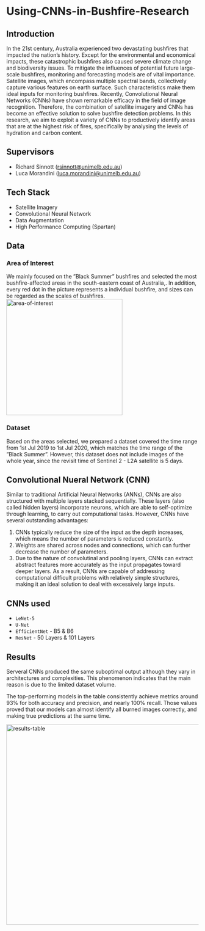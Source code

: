 # Using-CNNs-in-Bushfire-Research

## Introduction
In the 21st century, Australia experienced two devastating bushfires that impacted the nation’s history. Except for the environmental and economical impacts, these catastrophic bushfires also caused severe climate change and biodiversity issues. To mitigate the influences of potential future large-scale bushfires, monitoring and
forecasting models are of vital importance. Satellite images, which encompass multiple spectral bands, collectively capture various features on earth surface. Such characteristics make them ideal inputs for monitoring bushfires. Recently, Convolutional Neural Networks (CNNs) have shown remarkable efficacy in the field of image recognition. Therefore, the combination
of satellite imagery and CNNs has become an effective solution to solve bushfire detection problems. In this research, we aim to exploit a variety of CNNs to productively identify areas that are at the highest risk of fires, specifically by analysing the levels of hydration and carbon content.

## Supervisors
- Richard Sinnott (rsinnott@unimelb.edu.au)
- Luca Morandini (luca.morandini@unimelb.edu.au)

## Tech Stack
- Satellite Imagery
- Convolutional Neural Network
- Data Augmentation
- High Performance Computing (Spartan)

## Data
### Area of Interest
We mainly focused on the ”Black Summer” bushfires and selected the most bushfire-affected areas in the south-eastern coast of Australia,. In addition, every red dot in the picture represents a individual bushfire, and sizes can be regarded as the scales of bushfires.
<img width="304" alt="area-of-interest" src="https://github.com/jo-muuuuuu/Bushfire-Research-Using-CNNs/assets/142861960/392dab5c-e80d-41f7-9d2e-f320a721efad">

### Dataset
Based on the areas selected, we prepared a dataset covered the time range from 1st Jul 2019 to 1st Jul 2020, which matches the time range of the ”Black Summer”. However, this dataset does not include images of the whole year, since the revisit time of Sentinel 2 - L2A satellite is 5 days.

## Convolutional Nueral Network (CNN)
Similar to traditional Artificial Neural Networks (ANNs), CNNs are also structured with multiple layers stacked sequentially. These layers (also called hidden layers) incorporate neurons, which are able to self-optimize through learning, to carry out computational tasks. However, CNNs have several outstanding advantages: 
1. CNNs typically reduce the size of the input as the depth increases, which means the number of parameters is reduced constantly. 
2. Weights are shared across nodes and connections, which can further decrease the number of parameters. 
3. Due to the nature of convolutinal and pooling layers, CNNs can extract abstract features more accurately as the input propagates toward deeper layers. As a result, CNNs are capable of addressing computational difficult problems with relatively simple structures, making it an ideal solution to deal with excessively large inputs.

## CNNs used
- `LeNet-5`
- `U-Net`
- `EfficientNet` - B5 & B6
- `ResNet` - 50 Layers & 101 Layers
  
## Results
Serveral CNNs produced the same suboptimal output although they vary in architectures and complexities. This phenomenon indicates that the main reason is due to the limited dataset volume. 

The top-performing models in the table consistently achieve metrics around 93% for both accuracy and precision, and nearly 100% recall. Those values proved that our models can almost identify all burned images correctly, and making true predictions at the same time.

<img width="525" alt="results-table" src="https://github.com/jo-muuuuuu/Bushfire-Research-Using-CNNs/assets/142861960/e3c9aa21-e2a0-47b5-a0c5-bd78f97c1028">
